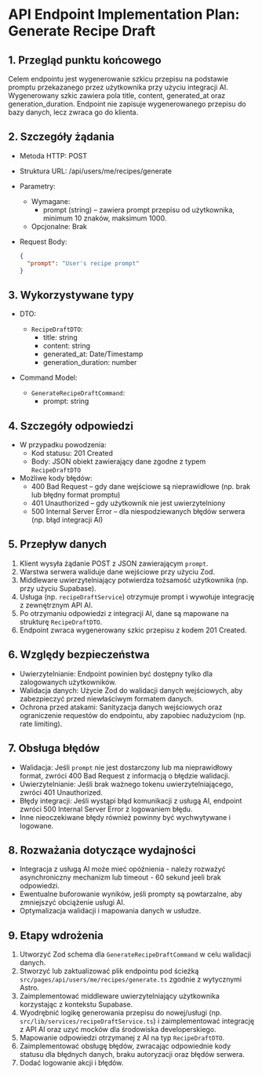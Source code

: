 # API Endpoint Implementation Plan: Generate Recipe Draft

## 1. Przegląd punktu końcowego

Celem endpointu jest wygenerowanie szkicu przepisu na podstawie promptu przekazanego przez użytkownika przy użyciu integracji AI. Wygenerowany szkic zawiera pola title, content, generated_at oraz generation_duration. Endpoint nie zapisuje wygenerowanego przepisu do bazy danych, lecz zwraca go do klienta.

## 2. Szczegóły żądania

- Metoda HTTP: POST
- Struktura URL: /api/users/me/recipes/generate
- Parametry:

  - Wymagane:
    - prompt (string) – zawiera prompt przepisu od użytkownika, minimum 10 znaków, maksimum 1000.
  - Opcjonalne: Brak

- Request Body:

  ```json
  {
    "prompt": "User's recipe prompt"
  }
  ```

## 3. Wykorzystywane typy

- DTO:

  - `RecipeDraftDTO`:
    - title: string
    - content: string
    - generated_at: Date/Timestamp
    - generation_duration: number

- Command Model:
  - `GenerateRecipeDraftCommand`:
    - prompt: string

## 4. Szczegóły odpowiedzi

- W przypadku powodzenia:
  - Kod statusu: 201 Created
  - Body: JSON obiekt zawierający dane zgodne z typem `RecipeDraftDTO`
- Możliwe kody błędów:
  - 400 Bad Request – gdy dane wejściowe są nieprawidłowe (np. brak lub błędny format promptu)
  - 401 Unauthorized – gdy użytkownik nie jest uwierzytelniony
  - 500 Internal Server Error – dla niespodziewanych błędów serwera (np. błąd integracji AI)

## 5. Przepływ danych

1. Klient wysyła żądanie POST z JSON zawierającym `prompt`.
2. Warstwa serwera waliduje dane wejściowe przy użyciu Zod.
3. Middleware uwierzytelniający potwierdza tożsamość użytkownika (np. przy użyciu Supabase).
4. Usługa (np. `recipeDraftService`) otrzymuje prompt i wywołuje integrację z zewnętrznym API AI.
5. Po otrzymaniu odpowiedzi z integracji AI, dane są mapowane na strukturę `RecipeDraftDTO`.
6. Endpoint zwraca wygenerowany szkic przepisu z kodem 201 Created.

## 6. Względy bezpieczeństwa

- Uwierzytelnianie: Endpoint powinien być dostępny tylko dla zalogowanych użytkowników.
- Walidacja danych: Użycie Zod do walidacji danych wejściowych, aby zabezpieczyć przed niewłaściwym formatem danych.
- Ochrona przed atakami: Sanityzacja danych wejściowych oraz ograniczenie requestów do endpointu, aby zapobiec nadużyciom (np. rate limiting).

## 7. Obsługa błędów

- Walidacja: Jeśli `prompt` nie jest dostarczony lub ma nieprawidłowy format, zwróci 400 Bad Request z informacją o błędzie walidacji.
- Uwierzytelnianie: Jeśli brak ważnego tokenu uwierzytelniającego, zwróci 401 Unauthorized.
- Błędy integracji: Jeśli wystąpi błąd komunikacji z usługą AI, endpoint zwróci 500 Internal Server Error z logowaniem błędu.
- Inne nieoczekiwane błędy również powinny być wychwytywane i logowane.

## 8. Rozważania dotyczące wydajności

- Integracja z usługą AI może mieć opóźnienia - należy rozważyć asynchroniczny mechanizm lub timeout - 60 sekund jeeli brak odpowiedzi.
- Ewentualne buforowanie wyników, jeśli prompty są powtarzalne, aby zmniejszyć obciążenie usługi AI.
- Optymalizacja walidacji i mapowania danych w usłudze.

## 9. Etapy wdrożenia

1. Utworzyć Zod schema dla `GenerateRecipeDraftCommand` w celu walidacji danych.
2. Stworzyć lub zaktualizować plik endpointu pod ścieżką `src/pages/api/users/me/recipes/generate.ts` zgodnie z wytycznymi Astro.
3. Zaimplementować middleware uwierzytelniający użytkownika korzystając z kontekstu Supabase.
4. Wyodrębnić logikę generowania przepisu do nowej/usługi (np. `src/lib/services/recipeDraftService.ts`) i zaimplementować integrację z API AI oraz uzyć mocków dla środowiska developerskiego.
5. Mapowanie odpowiedzi otrzymanej z AI na typ `RecipeDraftDTO`.
6. Zaimplementować obsługę błędów, zwracając odpowiednie kody statusu dla błędnych danych, braku autoryzacji oraz błędów serwera.
7. Dodać logowanie akcji i błędów.
